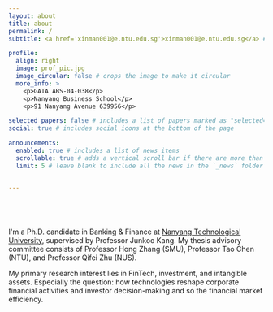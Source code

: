 ```yaml
---
layout: about
title: about
permalink: /
subtitle: <a href='xinman001@e.ntu.edu.sg'>xinman001@e.ntu.edu.sg</a> #<a href='#'>Affiliations</a>. Address. Contacts. Motto. Etc.

profile:
  align: right
  image: prof_pic.jpg
  image_circular: false # crops the image to make it circular
  more_info: >
    <p>GAIA ABS-04-038</p>
    <p>Nanyang Business School</p>
    <p>91 Nanyang Avenue 639956</p>

selected_papers: false # includes a list of papers marked as "selected={true}"
social: true # includes social icons at the bottom of the page

announcements:
  enabled: true # includes a list of news items
  scrollable: true # adds a vertical scroll bar if there are more than 3 news items
  limit: 5 # leave blank to include all the news in the `_news` folder


---
```


<div style="margin-bottom: 5em;"></div>


I'm a Ph.D. candidate in Banking & Finance at [Nanyang Technological University](https://www.ntu.edu.sg), supervised by Professor Junkoo Kang. My thesis advisory committee consists of Professor Hong Zhang (SMU), Professor Tao Chen (NTU), and Professor Qifei Zhu (NUS).


My primary research interest lies in FinTech, investment, and intangible assets. Especially the question: how technologies reshape corporate financial activities and investor decision-making and so the financial market efficiency.
